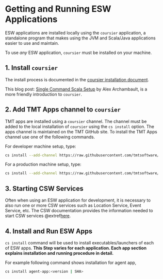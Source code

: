 # Getting and Running ESW Applications

ESW applications are installed locally using the `coursier` application, a standalone program that makes using the
JVM and Scala/Java applications easier to use and maintain.

To use *any* ESW application, `coursier` must be installed on your machine.

## 1. Install `coursier`

The install process is documented in the [coursier installation document](https://get-coursier.io/docs/cli-installation).

This blog post: [Single Command Scala Setup](https://alexarchambault.github.io/posts/2020-09-21-cs-setup.html)
by Alex Archambault, is a more friendly introduction to `coursier`.

## 2. Add TMT Apps channel to `coursier`

TMT apps are installed using a `coursier` channel. The channel must be added to the local installation of `coursier`
using the `cs install` option. The apps channel is maintained on the TMT GitHub site.  To install the TMT Apps channel
use one of the following commands.

For developer machine setup, type:

```bash
cs install --add-channel https://raw.githubusercontent.com/tmtsoftware/osw-apps/master/apps.json
```

For a production machine setup, type:

```bash
cs install --add-channel https://raw.githubusercontent.com/tmtsoftware/osw-apps/master/apps.prod.json
```

## 3. Starting CSW Services

Often when using an ESW application for development, it is necessary to also run one or more CSW services
such as Location Service, Event Service, etc. The CSW documentation provides the information needed to
start CSW services @extref[here](csw:commons/apps).

## 4. Install and Run ESW Apps

`cs install` command will be used to install executables/launchers of each of ESW apps.
**This Step varies for each application. Each app section explains installation and running procedure in detail.**

For example following command shows installation for agent app,
```bash
cs install agent-app:<version | SHA>
```
